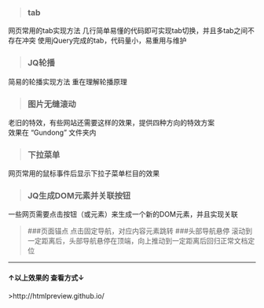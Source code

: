 >### tab
网页常用的tab实现方法
几行简单易懂的代码即可实现tab切换，并且多tab之间不存在冲突
使用jQuery完成的tab，代码量小，易重用与维护
>### JQ轮播
简易的轮播实现方法
重在理解轮播原理
>### 图片无缝滚动
老旧的特效，有些网站还需要这样的效果，提供四种方向的特效方案  
效果在 “Gundong” 文件夹内
>### 下拉菜单
网页常用的鼠标事件后显示下拉子菜单栏目的效果
>### JQ生成DOM元素并关联按钮
一些网页需要点击按钮（或元素）来生成一个新的DOM元素，并且实现关联
>###页面锚点
点击固定导航，对应内容元素跳转
>###头部导航悬停
滚动到一定距离后，头部导航悬停在顶端，向上推动到一定距离后回归正常文档定位
<hr>
<h4>↑以上效果的 查看方式↓</h4>
>http://htmlpreview.github.io/
